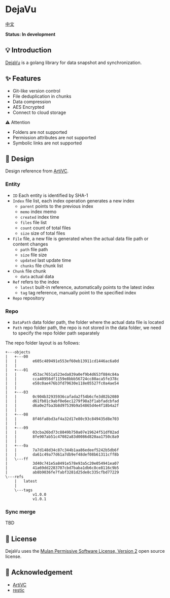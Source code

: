 # DejaVu

[中文](README_zh_CN.md)

**Status: In development**

## 💡 Introduction

[DejaVu](https://github.com/siyuan-note/dejavu) is a golang library for data snapshot and synchronization.

## ✨ Features

* Git-like version control
* File deduplication in chunks
* Data compression
* AES Encrypted
* Connect to cloud storage

⚠️ Attention

* Folders are not supported
* Permission attributes are not supported
* Symbolic links are not supported

## 🎨 Design

Design reference from [ArtiVC](https://github.com/InfuseAI/ArtiVC).

### Entity

* `ID` Each entity is identified by SHA-1
* `Index` file list, each index operation generates a new index
    * `parent` points to the previous index
    * `memo` index memo
    * `created` index time
    * `files` file list
    * `count` count of total files
    * `size` size of total files
* `File` file, a new file is generated when the actual data file path or content changes
    * `path` file path
    * `size` file size
    * `updated` last update time
    * `chunks` file chunk list
* `Chunk` file chunk
    * `data` actual data
* `Ref` refers to the index
    * `latest` built-in reference, automatically points to the latest index
    * `tag` tag reference, manually point to the specified index
* `Repo` repository

### Repo

* `DataPath` data folder path, the folder where the actual data file is located
* `Path` repo folder path, the repo is not stored in the data folder, we need to specify the repo folder path separately

The repo folder layout is as follows:

```text
+---objects
|   +---00
|   |       e605c489491e553ef60eb13911cd1446ac6a0d
|   |
|   +---01
|   |       453ac7651a523eda839a0ef9b4d653f884c84a
|   |       cca40956df1159e8bbb56724cc80aca5fe378c
|   |       e58c0ae476b3fd79630e118e05527fc0a4ae54
|   |
|   +---03
|   |       0c904b32935936cafada2f54b6cfe3d02b2080
|   |       d61fb01c9abf0e6ec1279f98a3f1abfadcbfad
|   |       d6a0e2fba3b8d97539b9a54865d4e4f18b4a2f
|   |
|   +---08
|   |       8f46fa8bd3af4a32d17e80c93c849435d8e703
|   |
|   +---09
|   |       03cba26bd73c8849b750a07e19624f51df02ad
|   |       8fe907ab51c47082a83d0086d820aa1750c8a9
|   |
|   +---0a
|   |       7a7d148d34c87c344b1aa86edeef5242b5db6f
|   |       da61c49a77d61a7db9ef48def08b61311cff8b
|   \---ff
|           3d40c741e5a8491e578e93a5c20e054941ea07
|           41a69dd2283707cbd7baba1db6c8ce8116c9b5
|           ab8b9036fe7fabf3281d25de8c335cfbd77229
\---refs
    |   latest
    |
    \---tags
            v1.0.0
            v1.0.1
```

### Sync merge

TBD

## 📄 License

DejaVu uses the [Mulan Permissive Software License, Version 2](http://license.coscl.org.cn/MulanPSL2) open source
license.

## 🙏 Acknowledgement

* [ArtiVC](https://github.com/InfuseAI/ArtiVC)
* [restic](https://github.com/restic/restic)
